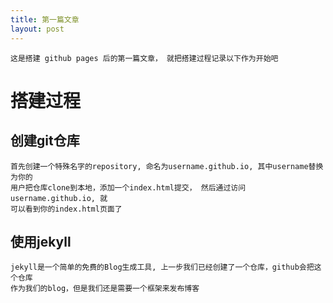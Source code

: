 ```yaml
---
title: 第一篇文章
layout: post
---
```


    这是搭建 github pages 后的第一篇文章， 就把搭建过程记录以下作为开始吧

# 搭建过程

## 创建git仓库

    首先创建一个特殊名字的repository, 命名为username.github.io, 其中username替换为你的
    用户把仓库clone到本地，添加一个index.html提交， 然后通过访问username.github.io, 就
    可以看到你的index.html页面了

## 使用jekyll

    jekyll是一个简单的免费的Blog生成工具, 上一步我们已经创建了一个仓库，github会把这个仓库
    作为我们的blog，但是我们还是需要一个框架来发布博客


```

```
